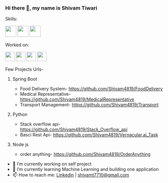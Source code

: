 ### Hi there 👋, my name is Shivam Tiwari

Skills:

<img src='https://img.shields.io/badge/Java-ED8B00?style=for-the-badge&logo=java&logoColor=white' height='35'/> <img src='https://img.shields.io/badge/MySQL-00000F?style=for-the-badge&logo=mysql&logoColor=white' height='35' /> <img src='https://img.shields.io/badge/Spring Boot-ED8B00?style=for-the-badge&logo=Spring Boot&logoColor=orage' height='35' /> 

Worked on:

<img src='https://img.shields.io/badge/Android-3DDC84?style=for-the-badge&logo=android&logoColor=white' height='30'/> <img src='https://img.shields.io/badge/Python-00000F?style=for-the-badge&logo=Python&logoColor=white' height='30' /> <img src='https://img.shields.io/badge/React Js-ED8B00?style=for-the-badge&logo=React&logoColor=orage' height='30' /> <img src='https://img.shields.io/badge/Node Js-3DDC84?style=for-the-badge&logo=Node.js&logoColor=white' height='30'/>

Few Projects Urls-
 1. Spring Boot
 
    - Food Delivery System- https://github.com/Shivam4819/FoodDelivery
    - Medical Representative- https://github.com/Shivam4819/MedicalRepresentative
    - Transport Management- https://github.com/Shivam4819/Transport  
 
 2. Python 
 
    - Stack overflow api- https://github.com/Shivam4819/Stack_Overflow_api
    - Basci Rest Api- https://github.com/Shivam4819/Vernacular.ai_Task

 3. Node js
 
    - order anything- https://github.com/Shivam4819/OrderAnything

- 🔭 I’m currently working on self project
- 🌱 I’m currently learning Machine Learning and building one application
- 📫 How to reach me: [Linkedin](https://www.linkedin.com/in/shivam-tiwari-b92163173/) | [shivamt7710@gmail.com]()

